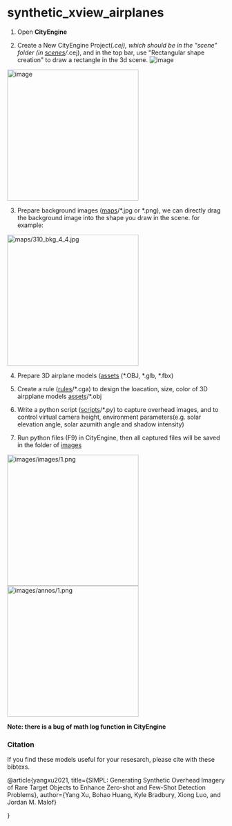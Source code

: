 # synthetic_xview_airplanes

1. Open **CityEngine**

2. Create a New CityEngine Project(*.cej), which should be in the "scene" folder (in [scenes](https://github.com/yangxu351/synthetic_xview_airplanes/tree/master/scenes/scenes_of_xview)/*.cej), and in the top bar, use "Rectangular shape creation" to draw a rectangle in the 3d scene. ![image](https://user-images.githubusercontent.com/12199053/120770167-75d6d080-c550-11eb-9904-e33dbff1a866.png) 
 <img  alt = "image" src="https://user-images.githubusercontent.com/12199053/120770448-bb939900-c550-11eb-8354-12504507994b.png" width="304" height="304">


3. Prepare background images ([maps](https://github.com/yangxu351/synthetic_xview_airplanes/tree/master/maps/*.jpg)/*.jpg or *.png), we can directly drag the background image into the shape you draw in the scene. for example: 

  <img  alt = "maps/310_bkg_4_4.jpg" src="https://github.com/yangxu351/synthetic_xview_airplanes/raw/master/maps/310_bkg_4_4.jpg" width="304" height="304">

4. Prepare 3D airplane models ([assets](https://github.com/yangxu351/synthetic_xview_airplanes/raw/master/assets/aircraft/) (\*.OBJ, \*.glb, \*.fbx) 

5. Create a rule ([rules](https://github.com/yangxu351/synthetic_xview_airplanes/raw/master/rules/xview_gaussian/xsbw_xcolor_uniform_CC1/)/\*.cga) to design the loacation, size, color of 3D airpplane models [assets](https://github.com/yangxu351/synthetic_xview_airplanes/tree/master/assets)/\*.obj

6. Write a python script ([scripts](https://github.com/yangxu351/synthetic_xview_airplanes/tree/master/scripts/gaussian_square)/\*.py) to capture overhead images, and to control virtual camera height, environment parameters(e.g. solar elevation angle, solar azumith angle and shadow intensity)

7. Run python files (F9) in CityEngine, then all captured files will be saved in the folder of [images](https://github.com/yangxu351/synthetic_xview_airplanes/tree/master/images)

<img  alt = "images/images/1.png" src="https://github.com/yangxu351/synthetic_xview_airplanes/raw/master/images/syn_xview_bkg_new_bkg_unif_shdw_split_scatter_gauss_rndsolar_ssig0.08_color_square_bias0_CC1_v50/color_all_images_step182.4/color_airplanes_xview_background_sd1038_1.png" width="304" height="304">

<img  alt = "images/annos/1.png" src="https://github.com/yangxu351/synthetic_xview_airplanes/raw/master/images/syn_xview_bkg_new_bkg_unif_shdw_split_scatter_gauss_rndsolar_ssig0.08_color_square_bias0_CC1_v50/color_all_annos_step182.4/color_airplanes_xview_background_sd1038_1.png" width="304" height="304">

**Note: there is a bug of math log function in CityEngine**

### Citation ###

If you find these models useful for your resesarch, please cite with these bibtexs.

@article{yangxu2021,
  title={SIMPL: Generating Synthetic Overhead Imagery of Rare Target Objects to Enhance Zero-shot and Few-Shot Detection Problems},
  author={Yang Xu, Bohao Huang, Kyle Bradbury, Xiong Luo, and Jordan M. Malof}
  
}
